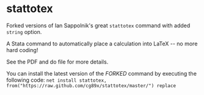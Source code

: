 # stattotex

Forked versions of Ian Sappolnik's great `stattotex` command with added `string` option.

A Stata command to automatically place a calculation into LaTeX -- no more hard coding!

See the PDF and do file for more details.

You can install the latest version of the *FORKED* command by executing the following code:
`net install stattotex, from("https://raw.github.com/cg89x/stattotex/master/") replace`
